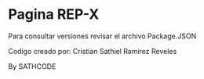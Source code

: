<H1>Pagina REP-X</H1>
<p>Para consultar versiones revisar el archivo Package.JSON</p>
<p>Codigo creado por: Cristian Sathiel Ramirez Reveles </p> 
<floor>By SATHCODE</floor>
